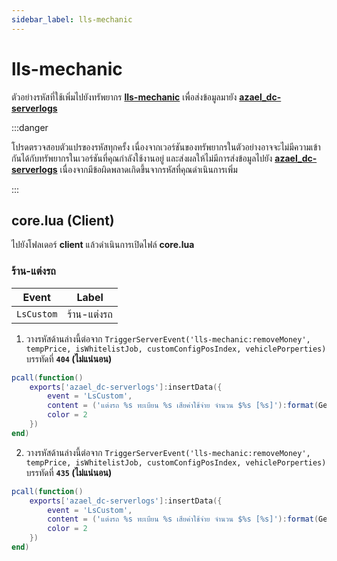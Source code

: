 ```yaml
---
sidebar_label: lls-mechanic
---
```


# lls-mechanic

ตัวอย่างรหัสที่ใช้เพิ่มไปยังทรัพยากร **[lls-mechanic](https://lualua.tebex.io/package/4392113)** เพื่อส่งข้อมูลมายัง **[azael_dc-serverlogs](../../)**

:::danger

โปรดตรวจสอบตัวแปรของรหัสทุกครั้ง เนื่องจากเวอร์ชันของทรัพยากรในตัวอย่างอาจจะไม่มีความเข้ากันได้กับทรัพยากรในเวอร์ชันที่คุณกำลังใช้งานอยู่ และส่งผลให้ไม่มีการส่งข้อมูลไปยัง **[azael_dc-serverlogs](../../)** เนื่องจากมีข้อผิดพลาดเกิดขึ้นจากรหัสที่คุณดำเนินการเพิ่ม

:::

## core.lua (Client)

ไปยังโฟลเดอร์ **client** แล้วดำเนินการเปิดไฟล์ **core.lua**

### ร้าน-แต่งรถ

| Event                                  | Label
|----------------------------------------|----------------------------------------
| `LsCustom`                             | ร้าน-แต่งรถ

1. วางรหัสด้านล่างนี้ต่อจาก `TriggerServerEvent('lls-mechanic:removeMoney', tempPrice, isWhitelistJob, customConfigPosIndex, vehiclePorperties)` บรรทัดที่ **`404` (ไม่แน่นอน)**

```lua
pcall(function()
    exports['azael_dc-serverlogs']:insertData({
        event = 'LsCustom',
        content = ('แต่งรถ %s ทะเบียน %s เสียค่าใช้จ่าย จำนวน $%s [%s]'):format(GetLabelText(GetDisplayNameFromVehicleModel(GetEntityModel(customVehicle))), GetVehicleNumberPlateText(customVehicle), ESX.Math.GroupDigits(tempPrice), menuOption.label .. (menu.title ~= '' and ' (' .. menu.title .. ')' or '')),
        color = 2
    })
end)
```

2. วางรหัสด้านล่างนี้ต่อจาก `TriggerServerEvent('lls-mechanic:removeMoney', tempPrice, isWhitelistJob, customConfigPosIndex, vehiclePorperties)` บรรทัดที่ **`435` (ไม่แน่นอน)**

```lua
pcall(function()
    exports['azael_dc-serverlogs']:insertData({
        event = 'LsCustom',
        content = ('แต่งรถ %s ทะเบียน %s เสียค่าใช้จ่าย จำนวน $%s [%s]'):format(GetLabelText(GetDisplayNameFromVehicleModel(GetEntityModel(customVehicle))), GetVehicleNumberPlateText(customVehicle), ESX.Math.GroupDigits(tempPrice), tempModType .. (data.colorTitle and ' (' .. data.colorTitle .. ')' or '')),
        color = 2
    })
end)
```

